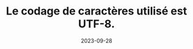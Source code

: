 ---
N: '226'
Rubrique: Structure et code
title: Le codage de caractères utilisé est UTF-8. 
detail: Le codage de caractères utilisé est UTF-8. 
abstract: 
categories: [" Structure et code"]
agrege: O4226-E071
opquast: '4 226'
indiceebook: '71'
description: "Règle n° 071"
weight:  071
actif: '1'
layout: rules
date: 2023-09-28
tags: ["", ""]
objectif: ["", ""]
Meo: [""]
Controle: ""
Author: ["Opquast"]
steps: ["", ""]
---